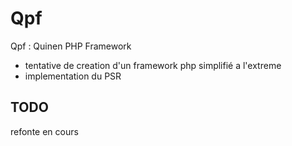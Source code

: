 # Qpf
Qpf : Quinen PHP Framework

  - tentative de creation d'un framework php simplifié a l'extreme
  - implementation du PSR


## TODO
refonte en cours
